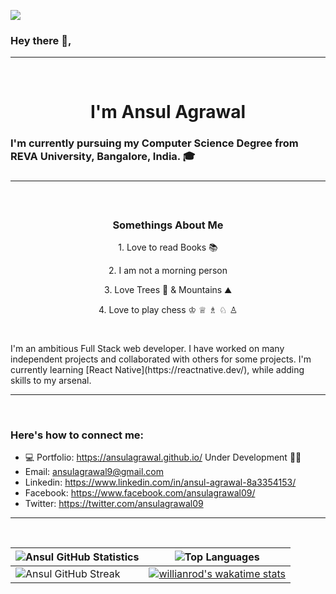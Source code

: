 ![](https://komarev.com/ghpvc/?username=ansulagrawal)

<h3>Hey there 👋,</h3><hr /><h1<br /> <br />
<h1 align="center">I'm Ansul Agrawal</h1>

<h3 align="left">I'm currently pursuing my Computer Science Degree from REVA University, Bangalore, India. 🎓<h3>
<hr>
<br />

<h3 align="center">Somethings About Me</h3>
  <p align="center">1. Love to read Books 📚 </p>
  <p align="center">2. I am not a morning person </p>
  <p align="center">3. Love Trees 🌳 & Mountains ⛰️ </p>
  <p align="center">4. Love to play chess ♔ ♕ ♗ ♘ ♙ </p>

<br />

<p>I'm an ambitious Full Stack web developer. I have worked on many independent projects and collaborated with others for some projects. I'm currently learning [React Native](https://reactnative.dev/), while adding skills to my arsenal.</p>
<hr /> <br />

<h3>Here's how to connect me:</h3>

- 💻 Portfolio: https://ansulagrawal.github.io/ Under Development 👷‍♀️
- Email: ansulagrawal9@gmail.com
- Linkedin: https://www.linkedin.com/in/ansul-agrawal-8a3354153/
- Facebook: https://www.facebook.com/ansulagrawal09/
- Twitter: https://twitter.com/ansulagrawal09
<hr /> <br />
  


| ![Ansul GitHub Statistics](https://github-readme-stats.vercel.app/api?username=ansulagrawal&count_private=true&show_icons=true&bg_color=30,e96443,904e95&title_color=fff&text_color=fff&locale=en) | ![Top Languages](https://github-readme-stats.vercel.app/api/top-langs/?username=ansulagrawal&hide=Jupyter%20Notebook&show_icons=true&langs_count=8&bg_color=30,e96443,904e95&title_color=fff&text_color=fff&locale=en&layout=compact) |
| --- | --- |
| ![Ansul GitHub Streak](https://github-readme-streak-stats.herokuapp.com/?user=ansulagrawal&theme=dark) |[![willianrod's wakatime stats](https://github-readme-stats.vercel.app/api/wakatime?username=willianrod&bg_color=30,e96443,904e95&title_color=fff&text_color=fff)](https://github.com/ansulagrawal/github-readme-stats)|


